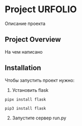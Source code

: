 # Project URFOLIO

Описание проекта

## Project Overview

На чем написано

## Installation

Чтобы запустить проект нужно:

1. Установить flask

```brew
pipx install flask
```

```bash
pip3 install flask
```

2. Запустите сервер run.py
